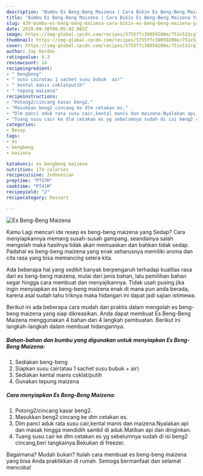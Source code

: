 ```yaml
---
description: "Bumbu Es Beng-Beng Maizena | Cara Bikin Es Beng-Beng Maizena Yang Menggugah Selera"
title: "Bumbu Es Beng-Beng Maizena | Cara Bikin Es Beng-Beng Maizena Yang Menggugah Selera"
slug: 439-bumbu-es-beng-beng-maizena-cara-bikin-es-beng-beng-maizena-yang-menggugah-selera
date: 2020-09-30T06:05:02.082Z
image: https://img-global.cpcdn.com/recipes/5755ffc30059200e/751x532cq70/es-beng-beng-maizena-foto-resep-utama.jpg
thumbnail: https://img-global.cpcdn.com/recipes/5755ffc30059200e/751x532cq70/es-beng-beng-maizena-foto-resep-utama.jpg
cover: https://img-global.cpcdn.com/recipes/5755ffc30059200e/751x532cq70/es-beng-beng-maizena-foto-resep-utama.jpg
author: Jay Gordon
ratingvalue: 4.3
reviewcount: 14
recipeingredient:
- " bengbeng"
- " susu cairatau 1 sachet susu bubuk  air"
- " kental manis coklatputih"
- " tepung maizena"
recipeinstructions:
- "Potong2/cincang kasar beng2."
- "Masukkan beng2 cincang ke dlm cetakan es."
- "Dlm panci aduk rata susu cair,kental manis dan maizena.Nyalakan api dan masak hingga mendidih sambil di aduk.Matikan api dan dinginkan."
- "Tuang susu cair ke dlm cetakan es yg sebelumnya sudah di isi beng2 cincang,beri tangkainya.Bekukan di freezer."
categories:
- Resep
tags:
- es
- bengbeng
- maizena

katakunci: es bengbeng maizena 
nutrition: 174 calories
recipecuisine: Indonesian
preptime: "PT37M"
cooktime: "PT41M"
recipeyield: "2"
recipecategory: Dessert

---
```



![Es Beng-Beng Maizena](https://img-global.cpcdn.com/recipes/5755ffc30059200e/751x532cq70/es-beng-beng-maizena-foto-resep-utama.jpg)

Kamu Lagi mencari ide resep es beng-beng maizena yang Sedap? Cara menyiapkannya memang susah-susah gampang. seandainya salah mengolah maka hasilnya tidak akan memuaskan dan bahkan tidak sedap. Padahal es beng-beng maizena yang enak seharusnya memiliki aroma dan cita rasa yang bisa memancing selera kita.



Ada beberapa hal yang sedikit banyak berpengaruh terhadap kualitas rasa dari es beng-beng maizena, mulai dari jenis bahan, lalu pemilihan bahan segar hingga cara membuat dan menyajikannya. Tidak usah pusing jika ingin menyiapkan es beng-beng maizena enak di mana pun anda berada, karena asal sudah tahu triknya maka hidangan ini dapat jadi sajian istimewa.


Berikut ini ada beberapa cara mudah dan praktis dalam mengolah es beng-beng maizena yang siap dikreasikan. Anda dapat membuat Es Beng-Beng Maizena menggunakan 4 bahan dan 4 langkah pembuatan. Berikut ini langkah-langkah dalam membuat hidangannya.

<!--inarticleads1-->

##### Bahan-bahan dan bumbu yang digunakan untuk menyiapkan Es Beng-Beng Maizena:

1. Sediakan  beng-beng
1. Siapkan  susu cair(atau 1 sachet susu bubuk + air)
1. Sediakan  kental manis coklat/putih
1. Gunakan  tepung maizena




<!--inarticleads2-->

##### Cara menyiapkan Es Beng-Beng Maizena:

1. Potong2/cincang kasar beng2.
1. Masukkan beng2 cincang ke dlm cetakan es.
1. Dlm panci aduk rata susu cair,kental manis dan maizena.Nyalakan api dan masak hingga mendidih sambil di aduk.Matikan api dan dinginkan.
1. Tuang susu cair ke dlm cetakan es yg sebelumnya sudah di isi beng2 cincang,beri tangkainya.Bekukan di freezer.




Bagaimana? Mudah bukan? Itulah cara membuat es beng-beng maizena yang bisa Anda praktikkan di rumah. Semoga bermanfaat dan selamat mencoba!
